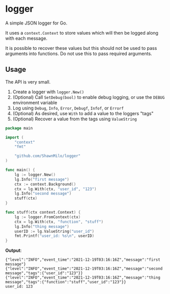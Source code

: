 # logger

A simple JSON logger for Go.

It uses a `context.Context` to store values which will then be logged along with each message.

It is possible to recover these values but this should not be used to pass arguments into functions. Do not use this to pass required arguments.

## Usage

The API is very small.

1. Create a logger with `logger.New()`
1. (Optional) Call `SetDebug(bool)` to enable debug logging, or use the `DEBUG` environment variable
1. Log using `Debug`, `Info`, `Error`, `Debugf`, `Infof`, or `Errorf`
1. (Optional) As desired, use `With` to add a value to the loggers "tags"
1. (Optional) Recover a value from the tags using `ValueString`

```go
package main

import (
	"context"
	"fmt"

	"github.com/ShawnMilo/logger"
)

func main() {
	lg := logger.New()
	lg.Info("first message")
	ctx := context.Background()
	ctx = lg.With(ctx, "user_id", "123")
	lg.Info("second message")
	stuff(ctx)
}

func stuff(ctx context.Context) {
	lg := logger.FromContext(ctx)
	ctx = lg.With(ctx, "function", "stuff")
	lg.Info("thing message")
	userID := lg.ValueString("user_id")
	fmt.Printf("user_id: %s\n", userID)
}
```

**Output**:

```
{"level":"INFO","event_time":"2021-12-19T03:16:16Z","message":"first message"}
{"level":"INFO","event_time":"2021-12-19T03:16:16Z","message":"second message","tags":{"user_id":"123"}}
{"level":"INFO","event_time":"2021-12-19T03:16:16Z","message":"thing message","tags":{"function":"stuff","user_id":"123"}}
user_id: 123
```
